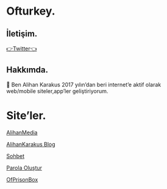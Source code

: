       

<h1 id="ofturkey">Ofturkey.</h1>

<h2 id="i̇letişim">İletişim.</h2>
<a href ="https://twitter.com/Ofturkey1">👉Twitter👈</a>

<h2 id="hakkımda">Hakkımda.</h2>

<p>💼 Ben Alihan Karakus 2017 yılın’dan beri internet’e aktif olarak <br> web/mobile siteler,app’ler geliştiriyorum.</p>

<h1 id="siteler">Site’ler.</h1>

<a href="https://ofturkey0.github.io/alihanmedia">AlihanMedia</a>

<a href="https://alihankarakusblog.blogspot.com/">AlihanKarakus Blog</a>

<a href="https://ofturkey0.github.io/chat/">Sohbet</a>

<a href="https://ofturkey0.github.io/parolaolustur/">Parola Oluştur</a>

<a href="https://ofturkey0.github.io/ofprisonbox/">OfPrisonBox</a>


